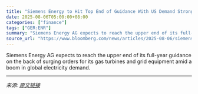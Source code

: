 ```yaml
---
title: "Siemens Energy to Hit Top End of Guidance With US Demand Strong"
date: 2025-08-06T05:00:00+08:00
categories: ["finance"]
tags: ["GER:ENR"]
summary: "Siemens Energy AG expects to reach the upper end of its full-year guidance on the back of surging orders for its gas turbines and grid equipment amid a boom in global electricity demand."
source_url: "https://www.bloomberg.com/news/articles/2025-08-06/siemens-energy-to-hit-top-end-of-guidance-with-us-demand-strong"
---
```


Siemens Energy AG expects to reach the upper end of its full-year guidance on the back of surging orders for its gas turbines and grid equipment amid a boom in global electricity demand.

---

*来源: [原文链接](https://www.bloomberg.com/news/articles/2025-08-06/siemens-energy-to-hit-top-end-of-guidance-with-us-demand-strong)*
